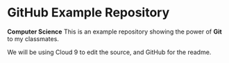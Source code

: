 # GitHub Example Repository
**Computer Science**
This is an example repository showing the power of **Git** to my classmates.

We will be using Cloud 9 to edit the source, and GitHub for the readme.
